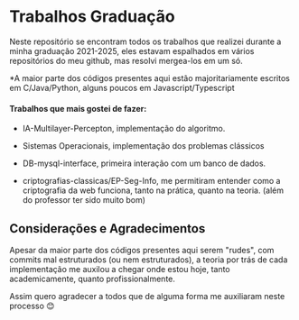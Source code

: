 # Trabalhos Graduação

Neste repositório se encontram todos os trabalhos que realizei durante a minha graduação 2021-2025, eles estavam espalhados em vários repositórios do meu github, mas resolvi mergea-los em um só.

*A maior parte dos códigos presentes aqui estão majoritariamente escritos em C/Java/Python, alguns poucos em Javascript/Typescript

#### Trabalhos que mais gostei de fazer:

- IA-Multilayer-Percepton, implementação do algoritmo.

- Sistemas Operacionais, implementação dos problemas clássicos

- DB-mysql-interface, primeira interação com um banco de dados. 

- criptografias-classicas/EP-Seg-Info, me permitiram entender como a criptografia da web funciona, tanto na prática, quanto na teoria. (além do professor ter sido muito bom)

## Considerações e Agradecimentos

Apesar da maior parte dos códigos presentes aqui serem "rudes", com commits mal estruturados (ou nem estruturados), a teoria por trás de cada implementação me auxilou a chegar onde estou hoje, tanto academicamente, quanto profissionalmente. 

Assim quero agradecer a todos que de alguma forma me auxiliaram neste processo 😊
